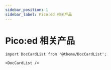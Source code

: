 ```yaml
---
sidebar_position: 1
sidebar_label: Pico:ed 相关产品
---
```


# Pico:ed 相关产品


```mdx-code-block
import DocCardList from '@theme/DocCardList';

<DocCardList />
```
